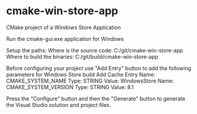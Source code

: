 # cmake-win-store-app
CMake project of a Windows Store Application

Run the cmake-gui.exe application for Windows

Setup the paths:
Where is the source code: C:/git/cmake-win-store-app
Where to build the binaries: C:/git/build/cmake-win-store-app

Before configuring your project use "Add Entry" button to add the following parameters for Windows Store build
Add Cache Entry
Name: CMAKE_SYSTEM_NAME
Type: STRING
Value: WindowsStore
Name: CMAKE_SYSTEM_VERSION
Type: STRING
Value: 8.1

Press the "Configure" button and then the "Generate" button to generate the Visual Studio solution and project files.
